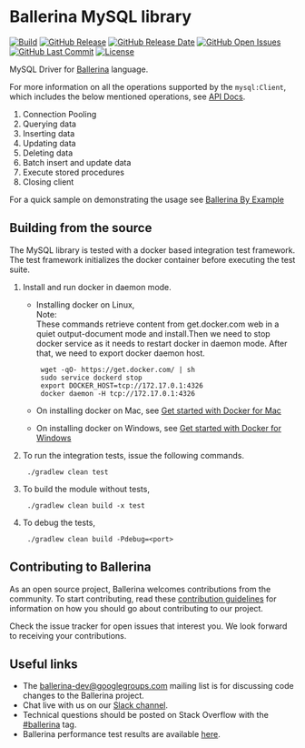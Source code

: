 Ballerina MySQL library
===================

  [![Build](https://github.com/ballerina-platform/module-ballerinax-mysql/workflows/Build/badge.svg)](https://github.com/ballerina-platform/module-ballerinax-mysql/actions?query=workflow%3ABuild)
  [![GitHub Release](https://img.shields.io/github/release/ballerina-platform/module-ballerinax-mysql.svg)](https://central.ballerina.io/ballerinax/mysql)
  [![GitHub Release Date](https://img.shields.io/github/release-date/ballerina-platform/module-ballerinax-mysql.svg)](https://central.ballerina.io/ballerinax/mysql)
  [![GitHub Open Issues](https://img.shields.io/github/issues-raw/ballerina-platform/module-ballerinax-mysql.svg)](https://github.com/ballerina-platform/module-ballerinax-mysql)
  [![GitHub Last Commit](https://img.shields.io/github/last-commit/ballerina-platform/module-ballerinax-mysql.svg)](https://github.com/ballerina-platform/module-ballerinax-mysql/commits/master)
  [![License](https://img.shields.io/badge/License-Apache%202.0-blue.svg)](https://opensource.org/licenses/Apache-2.0)

MySQL Driver for <a target="_blank" href="https://ballerina.io/">Ballerina</a> language.

For more information on all the operations supported by the `mysql:Client`, which includes the below mentioned operations, see [API Docs](https://ballerina.io/swan-lake/learn/api-docs/ballerina/mysql/).

1. Connection Pooling
1. Querying data
1. Inserting data
1. Updating data
1. Deleting data
1. Batch insert and update data
1. Execute stored procedures
1. Closing client

For a quick sample on demonstrating the usage see [Ballerina By Example](https://ballerina.io/swan-lake/learn/by-example/)

## Building from the source

The MySQL library is tested with a docker based integration test framework. The test framework initializes the docker container before executing the test suite.

1. Install and run docker in daemon mode.

    *  Installing docker on Linux,<br>
       Note:<br>    These commands retrieve content from get.docker.com web in a quiet output-document mode and install.Then we need to stop docker service as it needs to restart docker in daemon mode. After that, we need to export docker daemon host.
       
            wget -qO- https://get.docker.com/ | sh
            sudo service dockerd stop
            export DOCKER_HOST=tcp://172.17.0.1:4326
            docker daemon -H tcp://172.17.0.1:4326

    *  On installing docker on Mac, see <a target="_blank" href="https://docs.docker.com/docker-for-mac/">Get started with Docker for Mac</a>

    *  On installing docker on Windows, see <a target="_blank" href="https://docs.docker.com/docker-for-windows/">Get started with Docker for Windows</a>

2. To run the integration tests, issue the following commands.

        ./gradlew clean test

3. To build the module without tests,

        ./gradlew clean build -x test

4. To debug the tests,

        ./gradlew clean build -Pdebug=<port>

## Contributing to Ballerina

As an open source project, Ballerina welcomes contributions from the community. To start contributing, read these [contribution guidelines](https://github.com/ballerina-platform/ballerina-lang/blob/master/CONTRIBUTING.md) for information on how you should go about contributing to our project.

Check the issue tracker for open issues that interest you. We look forward to receiving your contributions.

## Useful links

* The ballerina-dev@googlegroups.com mailing list is for discussing code changes to the Ballerina project.
* Chat live with us on our [Slack channel](https://ballerina.io/community/slack/).
* Technical questions should be posted on Stack Overflow with the [#ballerina](https://stackoverflow.com/questions/tagged/ballerina) tag.
* Ballerina performance test results are available [here](performance/benchmarks/summary.md).
